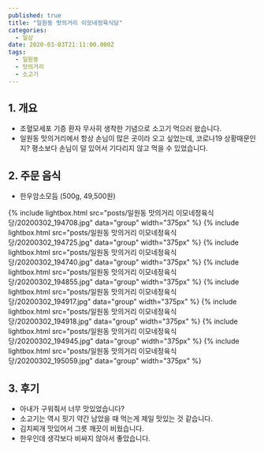 ```yaml
---
published: true
title: "일원동 맛의거리 이모네정육식당"
categories:
  - 일상
date: 2020-03-03T21:11:00.000Z
tags:
  - 일원동
  - 맛의거리
  - 소고기
---
```


## 1. 개요
 * 조혈모세포 기증 환자 무사히 생착한 기념으로 소고기 먹으러 왔습니다.
 * 일원동 맛의거리에서 항상 손님이 많은 곳이라 오고 싶었는데, 코로나19 상황때문인지? 평소보다 손님이 덜 있어서 기다리지 않고 먹을 수 있었습니다.
 
## 2. 주문 음식
 * 한우암소모듬 (500g, 49,500원)
 
 {% include lightbox.html src="posts/일원동 맛의거리 이모네정육식당/20200302_194708.jpg" data="group" width="375px" %}
 {% include lightbox.html src="posts/일원동 맛의거리 이모네정육식당/20200302_194725.jpg" data="group" width="375px" %}
 {% include lightbox.html src="posts/일원동 맛의거리 이모네정육식당/20200302_194740.jpg" data="group" width="375px" %}
 {% include lightbox.html src="posts/일원동 맛의거리 이모네정육식당/20200302_194855.jpg" data="group" width="375px" %}
 {% include lightbox.html src="posts/일원동 맛의거리 이모네정육식당/20200302_194917.jpg" data="group" width="375px" %}
 {% include lightbox.html src="posts/일원동 맛의거리 이모네정육식당/20200302_194918.jpg" data="group" width="375px" %}
 {% include lightbox.html src="posts/일원동 맛의거리 이모네정육식당/20200302_194945.jpg" data="group" width="375px" %}
 {% include lightbox.html src="posts/일원동 맛의거리 이모네정육식당/20200302_195059.jpg" data="group" width="375px" %}

## 3. 후기
 * 아내가 구워줘서 너무 맛있었습니다?
 * 소고기는 역시 핏기 약간 남았을 때 먹는게 제일 맛있는 것 같습니다.
 * 김치찌개 맛있어서 그릇 깨끗이 비웠습니다.
 * 한우인데 생각보다 비싸지 않아서 좋았습니다.